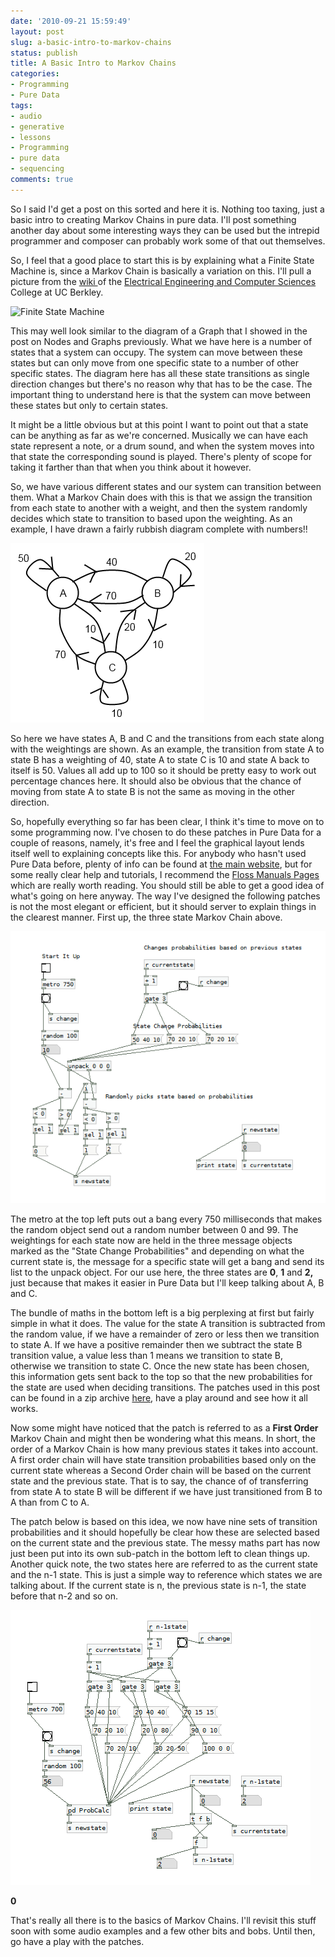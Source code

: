 ```yaml
---
date: '2010-09-21 15:59:49'
layout: post
slug: a-basic-intro-to-markov-chains
status: publish
title: A Basic Intro to Markov Chains
categories:
- Programming
- Pure Data
tags:
- audio
- generative
- lessons
- Programming
- pure data
- sequencing
comments: true
---
```


So I said I'd get a post on this sorted and here it is. Nothing too taxing, just a basic intro to creating Markov Chains in pure data. I'll post something another day about some interesting ways they can be used but the intrepid programmer and composer can probably work some of that out themselves.



So, I feel that a good place to start this is by explaining what a Finite State Machine is, since a Markov Chain is basically a variation on this. I'll pull a picture from the [wiki ](http://view.eecs.berkeley.edu/wiki/Main_Page)of the [Electrical Engineering and Computer Sciences](http://www.eecs.berkeley.edu/) College at UC Berkley.

![Finite State Machine](http://view.eecs.berkeley.edu/wiki/Finite_State_Machines)

This may well look similar to the diagram of a Graph that I showed in the post on Nodes and Graphs previously. What we have here is a number of states that a system can occupy. The system can move between these states but can only move from one specific state to a number of other specific states. The diagram here has all these state transitions as single direction changes but there's no reason why that has to be the case. The important thing to understand here is that the system can move between these states but only to certain states.


It might be a little obvious but at this point I want to point out that a state can be anything as far as we're concerned. Musically we can have each state represent a note, or a drum sound, and when the system moves into that state the corresponding sound is played. There's plenty of scope for taking it farther than that when you think about it however.

So, we have various different states and our system can transition between them. What a Markov Chain does with this is that we assign the transition from each state to another with a weight, and then the system randomly decides which state to transition to based upon the weighting. As an example, I have drawn a fairly rubbish diagram complete with numbers!!



![Markov Chain Example](/a/2010-09-21-a-basic-intro-to-markov-chains/FSM-Chain-Example.png)

So here we have states A, B and C and the transitions from each state along with the weightings are shown. As an example, the transition from state A to state B has a weighting of 40, state A to state C is 10 and state A back to itself is 50. Values all add up to 100 so it should be pretty easy to work out percentage chances here. It should also be obvious that the chance of moving from state A to state B is not the same as moving in the other direction.

So, hopefully everything so far has been clear, I think it's time to move on to some programming now. I've chosen to do these patches in Pure Data for a couple of reasons, namely, it's free and I feel the graphical layout lends itself well to explaining concepts like this. For anybody who hasn't used Pure Data before, plenty of info can be found at [the main website](http://puredata.info/), but for some really clear help and tutorials, I recommend the [Floss Manuals Pages](http://en.flossmanuals.net/PureData) which are really worth reading. You should still be able to get a good idea of what's going on here anyway. The way I've designed the following patches is not the most elegant or efficient, but it should server to explain things in the clearest manner. First up, the three state Markov Chain above.

![1stOrder](/a/2010-09-21-a-basic-intro-to-markov-chains/1stOrder.png)

The metro at the top left puts out a bang every 750 milliseconds that makes the random object send out a random number between 0 and 99. The weightings for each state now are held in the three message objects marked as the "State Change Probabilities" and depending on what the current state is, the message for a specific state will get a bang and send its list to the unpack object. For our use here, the three states are **0**, **1** and **2,** just because that makes it easier in Pure Data but I'll keep talking about A, B and C.


The bundle of maths in the bottom left is a big perplexing at first but fairly simple in what it does. The value for the state A transition is subtracted from the random value, if we have a remainder of zero or less then we transition to state A. If we have a positive remainder then we subtract the state B transition value, a value less than 1 means we transition to state B, otherwise we transition to state C. Once the new state has been chosen, this information gets sent back to the top so that the new probabilities for the state are used when deciding transitions. The patches used in this post can be found in a zip archive [here](/a/2010-09-21-a-basic-intro-to-markov-chains/Markov-Chains.zip), have a play around and see how it all works.

Now some might have noticed that the patch is referred to as a **First Order** Markov Chain and might then be wondering what this means. In short, the order of a Markov Chain is how many previous states it takes into account. A first order chain will have state transition probabilities based only on the current state whereas a Second Order chain will be based on the current state and the previous state. That is to say, the chance of of transferring from state A to state B will be different if we have just transitioned from B to A than from C to A.

The patch below is based on this idea, we now have nine sets of transition probabilities and it should hopefully be clear how these are selected based on the current state and the previous state. The messy maths part has now just been put into its own sub-patch in the bottom left to clean things up. Another quick note, the two states here are referred to as the current state and the n-1 state. This is just a simple way to reference which states we are talking about. If the current state is n, the previous state is n-1, the state before that n-2 and so on.




![2ndOrder](/a/2010-09-21-a-basic-intro-to-markov-chains/2ndOrder.png)



**0**


That's really all there is to the basics of Markov Chains. I'll revisit this stuff soon with some audio examples and a few other bits and bobs. Until then, go have a play with the patches.
